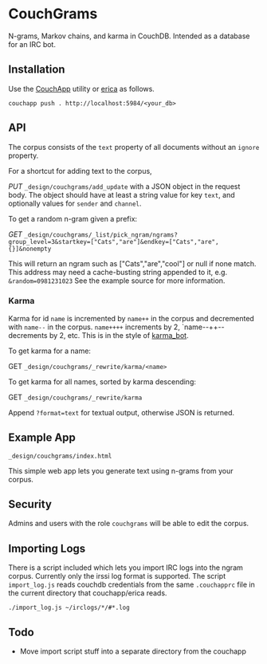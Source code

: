 CouchGrams
==========

N-grams, Markov chains, and karma in CouchDB. Intended as a database for an IRC bot.

Installation
------------

Use the [CouchApp](/couchapp/couchapp) utility or [erica](/benoitc/erica) as follows. 

    couchapp push . http://localhost:5984/<your_db>

API
---

The corpus consists of the `text` property of all documents without an `ignore` property.

For a shortcut for adding text to the corpus,

_PUT_ `_design/couchgrams/add_update` with a JSON object in the request body.
The object should have at least a string value for key `text`, and optionally
values for `sender` and `channel`.

To get a random n-gram given a prefix:

_GET_ `_design/couchgrams/_list/pick_ngram/ngrams?group_level=3&startkey=["Cats","are"]&endkey=["Cats","are",{}]&nonempty`

This will return an ngram such as ["Cats","are","cool"] or null if none match.
This address may need a cache-busting string appended to it, e.g. `&random=0981231023` See the example source for more information.

### Karma

Karma for id `name` is incremented by `name++` in the corpus and decremented with `name--` in the corpus. `name++++` increments by 2, `name--++-- decrements by 2, etc. This is in the style of [karma_bot](https://github.com/andrewwong1221/karma_bot).

To get karma for a name:

GET `_design/couchgrams/_rewrite/karma/<name>`

To get karma for all names, sorted by karma descending:

GET `_design/couchgrams/_rewrite/karma`

Append `?format=text` for textual output, otherwise JSON is returned.

Example App
-----------

`_design/couchgrams/index.html`

This simple web app lets you generate text using n-grams from your corpus.

Security
--------

Admins and users with the role `couchgrams` will be able to edit the corpus.

Importing Logs
--------------

There is a script included which lets you import IRC logs into the ngram corpus.
Currently only the irssi log format is supported.
The script `import_log.js` reads couchdb credentials from the same `.couchapprc`
file in the current directory that couchapp/erica reads.

```
./import_log.js ~/irclogs/*/#*.log
```

Todo
----

* Move import script stuff into a separate directory from the couchapp

